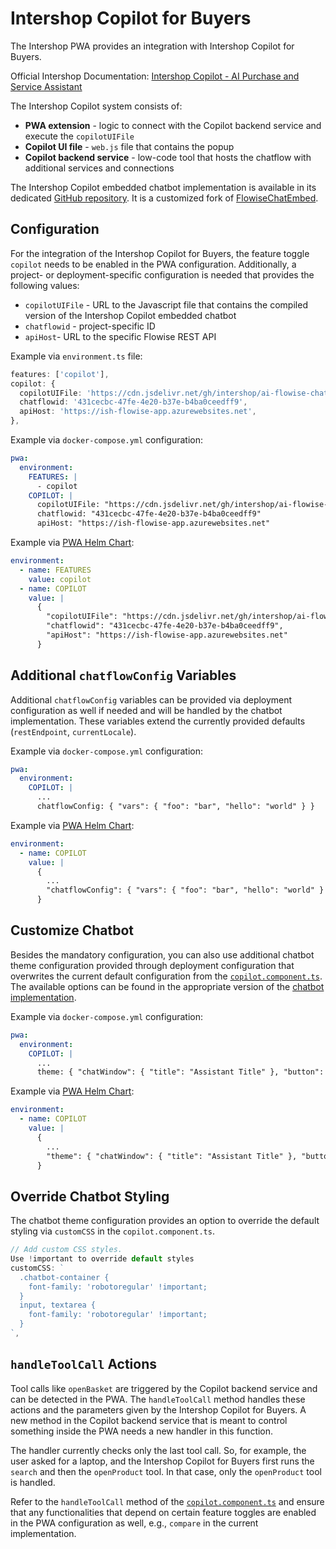 <!--
kb_guide
kb_pwa
kb_everyone
kb_sync_latest_only
-->

# Intershop Copilot for Buyers

The Intershop PWA provides an integration with Intershop Copilot for Buyers.

Official Intershop Documentation: [Intershop Copilot - AI Purchase and Service Assistant](https://knowledge.intershop.com/kb/index.php/Display/31N345)

The Intershop Copilot system consists of:

- **PWA extension** - logic to connect with the Copilot backend service and execute the `copilotUIFile`
- **Copilot UI file** - `web.js` file that contains the popup
- **Copilot backend service** - low-code tool that hosts the chatflow with additional services and connections

The Intershop Copilot embedded chatbot implementation is available in its dedicated [GitHub repository](https://github.com/intershop/ai-flowise-chat-embed).
It is a customized fork of [FlowiseChatEmbed](https://github.com/FlowiseAI/FlowiseChatEmbed).

## Configuration

For the integration of the Intershop Copilot for Buyers, the feature toggle `copilot` needs to be enabled in the PWA configuration.
Additionally, a project- or deployment-specific configuration is needed that provides the following values:

- `copilotUIFile` - URL to the Javascript file that contains the compiled version of the Intershop Copilot embedded chatbot
- `chatflowid` - project-specific ID
- `apiHost`- URL to the specific Flowise REST API

Example via `environment.ts` file:

```typescript
features: ['copilot'],
copilot: {
  copilotUIFile: 'https://cdn.jsdelivr.net/gh/intershop/ai-flowise-chat-embed@website/demo-store/dist/web.js',
  chatflowid: '431cecbc-47fe-4e20-b37e-b4ba0ceedff9',
  apiHost: 'https://ish-flowise-app.azurewebsites.net',
},
```

Example via `docker-compose.yml` configuration:

```yaml
pwa:
  environment:
    FEATURES: |
      - copilot
    COPILOT: |
      copilotUIFile: "https://cdn.jsdelivr.net/gh/intershop/ai-flowise-chat-embed@website/demo-store/dist/web.js"
      chatflowid: "431cecbc-47fe-4e20-b37e-b4ba0ceedff9"
      apiHost: "https://ish-flowise-app.azurewebsites.net"
```

Example via [PWA Helm Chart](https://github.com/intershop/helm-charts/tree/main/charts/pwa):

```yaml
environment:
  - name: FEATURES
    value: copilot
  - name: COPILOT
    value: |
      {
        "copilotUIFile": "https://cdn.jsdelivr.net/gh/intershop/ai-flowise-chat-embed@website/demo-store/dist/web.js",
        "chatflowid": "431cecbc-47fe-4e20-b37e-b4ba0ceedff9",
        "apiHost": "https://ish-flowise-app.azurewebsites.net"
      }
```

## Additional `chatflowConfig` Variables

Additional `chatflowConfig` variables can be provided via deployment configuration as well if needed and will be handled by the chatbot implementation.
These variables extend the currently provided defaults (`restEndpoint`, `currentLocale`).

Example via `docker-compose.yml` configuration:

```yaml
pwa:
  environment:
    COPILOT: |
      ...
      chatflowConfig: { "vars": { "foo": "bar", "hello": "world" } }
```

Example via [PWA Helm Chart](https://github.com/intershop/helm-charts/tree/main/charts/pwa):

```yaml
environment:
  - name: COPILOT
    value: |
      {
        ...
        "chatflowConfig": { "vars": { "foo": "bar", "hello": "world" } }
      }
```

## Customize Chatbot

Besides the mandatory configuration, you can also use additional chatbot theme configuration provided through deployment configuration that overwrites the current default configuration from the [`copilot.component.ts`](../../src/app/extensions/copilot/shared/copilot/copilot.component.ts).
The available options can be found in the appropriate version of the [chatbot implementation](https://github.com/intershop/ai-flowise-chat-embed?tab=readme-ov-file#configuration).

Example via `docker-compose.yml` configuration:

```yaml
pwa:
  environment:
    COPILOT: |
      ...
      theme: { "chatWindow": { "title": "Assistant Title" }, "button": { "backgroundColor": "purple" } }
```

Example via [PWA Helm Chart](https://github.com/intershop/helm-charts/tree/main/charts/pwa):

```yaml
environment:
  - name: COPILOT
    value: |
      {
        ...
        "theme": { "chatWindow": { "title": "Assistant Title" }, "button": { "backgroundColor": "purple" }  }
      }
```

## Override Chatbot Styling

The chatbot theme configuration provides an option to override the default styling via `customCSS` in the `copilot.component.ts`.

```typescript
// Add custom CSS styles.
Use !important to override default styles
customCSS: `
  .chatbot-container {
    font-family: 'robotoregular' !important;
  }
  input, textarea {
    font-family: 'robotoregular' !important;
  }
`,
```

## `handleToolCall` Actions

Tool calls like `openBasket` are triggered by the Copilot backend service and can be detected in the PWA.
The `handleToolCall` method handles these actions and the parameters given by the Intershop Copilot for Buyers.
A new method in the Copilot backend service that is meant to control something inside the PWA needs a new handler in this function.

The handler currently checks only the last tool call.
So, for example, the user asked for a laptop, and the Intershop Copilot for Buyers first runs the `search` and then the `openProduct` tool.
In that case, only the `openProduct` tool is handled.

Refer to the `handleToolCall` method of the [`copilot.component.ts`](../../src/app/extensions/copilot/shared/copilot/copilot.component.ts) and ensure that any functionalities that depend on certain feature toggles are enabled in the PWA configuration as well, e.g., `compare` in the current implementation.
